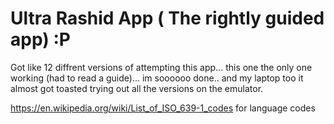 # Ultra Rashid App ( The rightly guided app) :P
Got like 12 diffrent versions of attempting this app... this one the only one working (had to read a guide)... im soooooo done.. and my laptop too it almost got toasted trying out all the versions on the emulator.

https://en.wikipedia.org/wiki/List_of_ISO_639-1_codes for language codes
